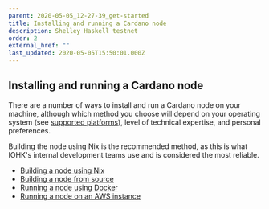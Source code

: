 ```yaml
---
parent: 2020-05-05_12-27-39_get-started
title: Installing and running a Cardano node
description: Shelley Haskell testnet
order: 2
external_href: ""
last_updated: 2020-05-05T15:50:01.000Z
---
```

## Installing and running a Cardano node

There are a number of ways to install and run a Cardano node on your machine, although which method you choose will depend on your operating system (see [supported platforms](https://staging-updated-testnets-cardano.netlify.app/en/shelley-haskell/about/supported-platforms/)), level of technical expertise, and personal preferences.

Building the node using Nix is the recommended method, as this is what IOHK's internal development teams use and is considered the most reliable.

- [Building a node using Nix](https://staging-updated-testnets-cardano.netlify.app/en/shelley-haskell/get-started/installing-and-running-the-cardano-node/building-the-node-using-nix/)
- [Building a node from source](https://staging-updated-testnets-cardano.netlify.app/admin/#/collections/articles-en/entries/2020-05-05_16-19-26_building-the-node-from-source-en)
- [Running a node using Docker]()
- [Running a node on an AWS instance]()